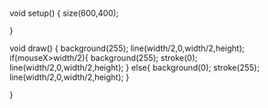 
void setup() {
size(600,400);

}

void draw() {
  background(255);
line(width/2,0,width/2,height);
if(mouseX>width/2){
background(255);
stroke(0);
line(width/2,0,width/2,height);
}
else{
background(0);
stroke(255);
line(width/2,0,width/2,height);
}


}
